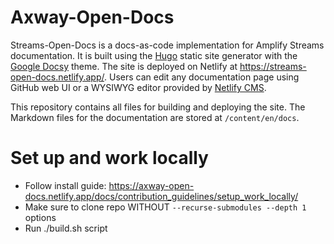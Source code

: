 # Axway-Open-Docs

Streams-Open-Docs is a docs-as-code implementation for Amplify Streams documentation. It is built using the [Hugo](https://gohugo.io/) static site generator with the [Google Docsy](https://github.com/google/docsy) theme. The site is deployed on Netlify at <https://streams-open-docs.netlify.app/>. Users can edit any documentation page using GitHub web UI or a WYSIWYG editor provided by [Netlify CMS](https://www.netlifycms.org/).

This repository contains all files for building and deploying the site. The Markdown files for the documentation are stored at `/content/en/docs`.

# Set up and work locally
* Follow install guide: https://axway-open-docs.netlify.app/docs/contribution_guidelines/setup_work_locally/
* Make sure to clone repo WITHOUT `--recurse-submodules --depth 1` options
* Run ./build.sh script
